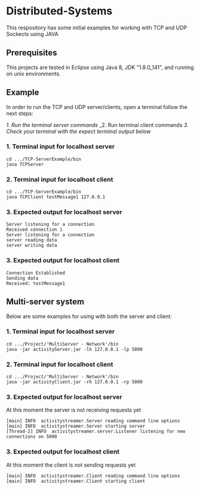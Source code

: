 # Distributed-Systems
This respository has some initial examples for working with TCP and UDP Sockects using JAVA


## Prerequisites
This projects are tested in Eclipse using Java 8, JDK "1.8.0_141", and running on unix environments.

## Example

In order to run the TCP and UDP server/clients, open a terminal follow the next steps:

_1. Run the terminal server commands_
_2. Run terminal client commands 
_3. Check your terminal with the expect terminal output below_

### 1. Terminal input for localhost server
```
cd .../TCP-ServerExample/bin
java TCPServer
```

### 2. Terminal input for localhost client
```
cd .../TCP-ServerExample/bin
java TCPClient testMessage1 127.0.0.1

```

### 3. Expected output for localhost server
```
Server listening for a connection
Received connection 1
Server listening for a connection
server reading data
server writing data
```

### 3. Expected output for localhost client
```
Connection Established
Sending data
Received: testMessage1
```

## Multi-server system

Below are some examples for using with both the server and client:

### 1. Terminal input for localhost server
```
cd .../Project/'MultiServer - Network'/bin
java -jar activityServer.jar -lh 127.0.0.1 -lp 5000
```

### 2. Terminal input for localhost client
```
cd .../Project/'MultiServer - Network'/bin
java -jar activityClient.jar -rh 127.0.0.1 -rp 5000
```

### 3. Expected output for localhost server
At this moment the server is not receiving requests yet
```
[main] INFO  activitystreamer.Server reading command line options
[main] INFO  activitystreamer.Server starting server
[Thread-2] INFO  activitystreamer.server.Listener listening for new connections on 5000
```

### 3. Expected output for localhost client
At this moment the client is not sending requests yet
```
[main] INFO  activitystreamer.Client reading command line options
[main] INFO  activitystreamer.Client starting client

```

